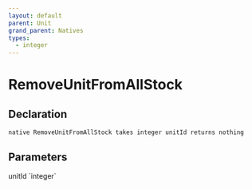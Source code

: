 ```yaml
---
layout: default
parent: Unit
grand_parent: Natives
types:
  - integer
---
```


# RemoveUnitFromAllStock

## Declaration

```
native RemoveUnitFromAllStock takes integer unitId returns nothing
```

## Parameters
<dl>
  <dt>unitId `integer`</dt>
  <dd></dd>
</dl>
